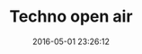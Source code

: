 ---
layout: default
date: 2016-05-01 23:26:12
photo: 1473362500.jpg
location_text: Berlin, Germany
title: Techno open air
caption: First of May party in Berlin. Lost in a park, this techno open air event was simply great!
---